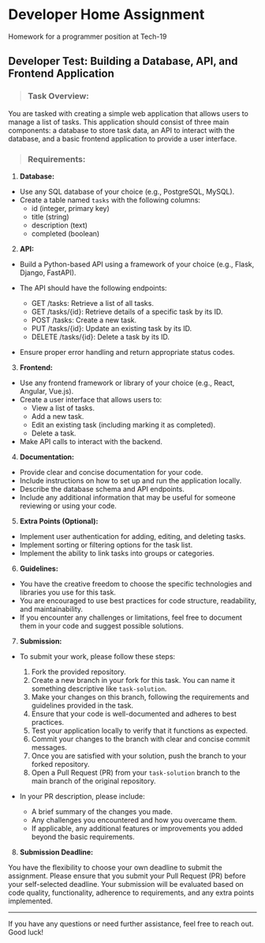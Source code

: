 # Developer Home Assignment

Homework for a programmer position at Tech-19

## **Developer Test: Building a Database, API, and Frontend Application**

> ### Task Overview:

You are tasked with creating a simple web application that allows users to manage a list of tasks. This application should consist of three main components: a database to store task data, an API to interact with the database, and a basic frontend application to provide a user interface.

> ### Requirements:

1. **Database:**
   
- Use any SQL database of your choice (e.g., PostgreSQL, MySQL).
- Create a table named `tasks` with the following columns:
  - id (integer, primary key)
  - title (string)
  - description (text)
  - completed (boolean)

2. **API:**
   
- Build a Python-based API using a framework of your choice (e.g., Flask, Django, FastAPI).
- The API should have the following endpoints:
  - GET /tasks: Retrieve a list of all tasks.
  - GET /tasks/{id}: Retrieve details of a specific task by its ID.
  - POST /tasks: Create a new task.
  - PUT /tasks/{id}: Update an existing task by its ID.
  - DELETE /tasks/{id}: Delete a task by its ID.

- Ensure proper error handling and return appropriate status codes.

3. **Frontend:**
   
- Use any frontend framework or library of your choice (e.g., React, Angular, Vue.js).
- Create a user interface that allows users to:
  - View a list of tasks.
  - Add a new task.
  - Edit an existing task (including marking it as completed).
  - Delete a task.
- Make API calls to interact with the backend.

4. **Documentation:**
   
- Provide clear and concise documentation for your code.
- Include instructions on how to set up and run the application locally.
- Describe the database schema and API endpoints.
- Include any additional information that may be useful for someone reviewing or using your code.

5. **Extra Points (Optional):**
   
- Implement user authentication for adding, editing, and deleting tasks.
- Implement sorting or filtering options for the task list.
- Implement the ability to link tasks into groups or categories.

6. **Guidelines:**

- You have the creative freedom to choose the specific technologies and libraries you use for this task.
- You are encouraged to use best practices for code structure, readability, and maintainability.
- If you encounter any challenges or limitations, feel free to document them in your code and suggest possible solutions.

7. **Submission:**

- To submit your work, please follow these steps:

  1. Fork the provided repository.
  2. Create a new branch in your fork for this task. You can name it something descriptive like `task-solution`.
  3. Make your changes on this branch, following the requirements and guidelines provided in the task.
  4. Ensure that your code is well-documented and adheres to best practices.
  5. Test your application locally to verify that it functions as expected.
  6. Commit your changes to the branch with clear and concise commit messages.
  7. Once you are satisfied with your solution, push the branch to your forked repository.
  8. Open a Pull Request (PR) from your `task-solution` branch to the main branch of the original repository.

- In your PR description, please include:

  - A brief summary of the changes you made.
  - Any challenges you encountered and how you overcame them.
  - If applicable, any additional features or improvements you added beyond the basic requirements.

8. **Submission Deadline:**

You have the flexibility to choose your own deadline to submit the assignment. Please ensure that you submit your Pull Request (PR) before your self-selected deadline. Your submission will be evaluated based on code quality, functionality, adherence to requirements, and any extra points implemented.

<hr>

If you have any questions or need further assistance, feel free to reach out. Good luck!
